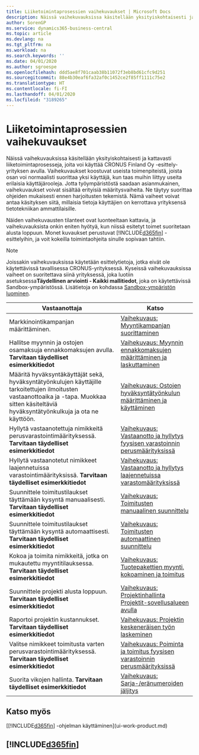 ```yaml
---
title: Liiketoimintaprosessien vaihekuvaukset | Microsoft Docs
description: Näissä vaihekuvauksissa käsitellään yksityiskohtaisesti ja kattavasti liiketoimintaprosesseja, joita voi käyttää CRONUS Finland Oy -esittely-yrityksen avulla. Vaihekuvaukset koostuvat useista toimenpiteistä, joista osan voi normaalisti suorittaa yksi käyttäjä, kun taas muihin liittyy useita erilaisia käyttäjärooleja. Jotta työympäristöstä saadaan asianmukainen, vaihekuvaukset voivat sisältää erityisiä määritysvaiheita. Ne täytyy suorittaa ohjeiden mukaisesti ennen harjoitusten tekemistä. Nämä vaiheet voivat antaa käsityksen siitä, millaisia tietoja käyttäjien on kerrottava yrityksensä tietotekniikan ammattilaisille.
author: SorenGP
ms.service: dynamics365-business-central
ms.topic: article
ms.devlang: na
ms.tgt_pltfrm: na
ms.workload: na
ms.search.keywords: ''
ms.date: 04/01/2020
ms.author: sgroespe
ms.openlocfilehash: ddd5ae8f701caab38b11072f3eb8bd61cfc9d251
ms.sourcegitcommit: 88e4b30eaf6fa32af0c1452ce2f85ff1111c75e2
ms.translationtype: HT
ms.contentlocale: fi-FI
ms.lasthandoff: 04/01/2020
ms.locfileid: "3189265"
---
```

# <a name="business-process-walkthroughs"></a>Liiketoimintaprosessien vaihekuvaukset
Näissä vaihekuvauksissa käsitellään yksityiskohtaisesti ja kattavasti liiketoimintaprosesseja, joita voi käyttää CRONUS Finland Oy -esittely-yrityksen avulla. Vaihekuvaukset koostuvat useista toimenpiteistä, joista osan voi normaalisti suorittaa yksi käyttäjä, kun taas muihin liittyy useita erilaisia käyttäjärooleja. Jotta työympäristöstä saadaan asianmukainen, vaihekuvaukset voivat sisältää erityisiä määritysvaiheita. Ne täytyy suorittaa ohjeiden mukaisesti ennen harjoitusten tekemistä. Nämä vaiheet voivat antaa käsityksen siitä, millaisia tietoja käyttäjien on kerrottava yrityksensä tietotekniikan ammattilaisille.  

 Näiden vaihekuvausten tilanteet ovat luonteeltaan kattavia, ja vaihekuvauksista onkin eniten hyötyä, kun niissä esitetyt toimet suoritetaan alusta loppuun. Monet kuvaukset perustuvat [!INCLUDE[d365fin](includes/d365fin_md.md)] -esittelyihin, ja voit kokeilla toimintaohjeita sinulle sopivaan tahtiin.  

> [!NOTE]
> Joissakin vaihekuvauksissa käytetään esittelytietoja, jotka eivät ole käytettävissä tavallisessa CRONUS-yrityksessä. Kyseissä vaihekuvauksissa vaiheet on suoritettava siinä yrityksessä, joka luotiin asetuksessa**Täydellinen arviointi - Kaikki mallitiedot**, joka on käytettävissä Sandbox-ympäristössä. Lisätietoja on kohdassa [Sandbox-ympäristön luominen](across-how-create-sandbox-environment.md).

|Vastaanottaja|Katso|  
|--------|---------|  
|Markkinointikampanjan määrittäminen.|[Vaihekuvaus: Myyntikampanjan suorittaminen](walkthrough-conducting-a-sales-campaign.md)|  
|Hallitse myynnin ja ostojen osamaksuja ennakkomaksujen avulla. **Tarvitaan täydelliset esimerkkitiedot** |[Vaihekuvaus: Myynnin ennakkomaksujen määrittäminen ja laskuttaminen](walkthrough-setting-up-and-invoicing-sales-prepayments.md)|  
|Määritä hyväksyntäkäyttäjät sekä, hyväksyntätyönkulujen käyttäjille tarkoitettujen ilmoitusten vastaanottoaika ja -tapa. Muokkaa sitten käsiteltäviä hyväksyntätyönkulkuja ja ota ne käyttöön.|[Vaihekuvaus: Ostojen hyväksyntätyönkulun määrittäminen ja käyttäminen](walkthrough-setting-up-and-using-a-purchase-approval-workflow.md)|  
|Hyllytä vastaanotettuja nimikkeitä perusvarastointimäärityksessä. **Tarvitaan täydelliset esimerkkitiedot**|[Vaihekuvaus: Vastaanotto ja hyllytys fyysisen varastoinnin perusmäärityksissä](walkthrough-receiving-and-putting-away-in-basic-warehousing.md)|  
|Hyllytä vastaanotetut nimikkeet laajennetuissa varastointimäärityksissä. **Tarvitaan täydelliset esimerkkitiedot**|[Vaihekuvaus: Vastaanotto ja hyllytys laajennetuissa varastomäärityksissä](walkthrough-receiving-and-putting-away-in-advanced-warehousing.md)|  
|Suunnittele toimitustilaukset täyttämään kysyntä manuaalisesti. **Tarvitaan täydelliset esimerkkitiedot**|[Vaihekuvaus: Toimitusten manuaalinen suunnittelu](walkthrough-planning-supplies-manually.md)|  
|Suunnittele toimitustilaukset täyttämään kysyntä automaattisesti. **Tarvitaan täydelliset esimerkkitiedot**|[Vaihekuvaus: Toimitusten automaattinen suunnittelu](walkthrough-planning-supplies-automatically.md)|  
|Kokoa ja toimita nimikkeitä, jotka on mukautettu myyntitilauksessa. **Tarvitaan täydelliset esimerkkitiedot**|[Vaihekuvaus: Tuotepakettien myynti, kokoaminen ja toimitus](walkthrough-selling-assembling-and-shipping-kits.md)|  
|Suunnittele projekti alusta loppuun. **Tarvitaan täydelliset esimerkkitiedot**|[Vaihekuvaus: Projektinhallinta Projektit-sovellusalueen avulla](walkthrough-managing-projects-with-jobs.md)|  
|Raportoi projektin kustannukset. **Tarvitaan täydelliset esimerkkitiedot**|[Vaihekuvaus: Projektin keskeneräisen työn laskeminen](walkthrough-calculating-work-in-process-for-a-job.md)|  
|Valitse nimikkeet toimitusta varten perusvarastointimäärityksessä. **Tarvitaan täydelliset esimerkkitiedot**|[Vaihekuvaus: Poiminta ja toimitus fyysisen varastoinnin perusmäärityksissä](walkthrough-picking-and-shipping-in-basic-warehousing.md)|  
|Suorita vikojen hallinta. **Tarvitaan täydelliset esimerkkitiedot**|[Vaihekuvaus: Sarja-/eränumeroiden jäljitys](walkthrough-tracing-serial-lot-numbers.md)|  

## <a name="see-also"></a>Katso myös
[[!INCLUDE[d365fin](includes/d365fin_md.md)] -ohjelman käyttäminen](ui-work-product.md)  

## [!INCLUDE[d365fin](includes/free_trial_md.md)]  
